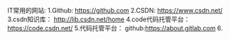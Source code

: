 IT常用的网站:
1.Github:				https://github.com
2.CSDN:					https://www.csdn.net/	
3.csdn知识库：			http://lib.csdn.net/home
4.code代码托管平台：	https://code.csdn.net/
5.代码托管平台：		github:https://about.gitlab.com
6.



